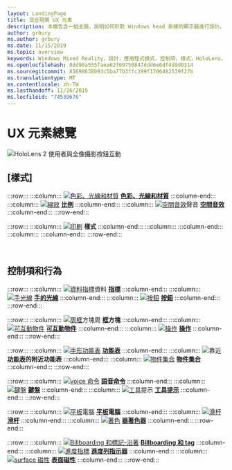 ```yaml
---
layout: LandingPage
title: 混合現實 UX 元素
description: 本檔包含一組主題，說明如何針對 Windows head 掛接的顯示器進行設計。
author: grbury
ms.author: grbury
ms.date: 11/15/2019
ms.topic: overview
keywords: Windows Mixed Reality，設計，應用程式模式，控制項，樣式，HoloLens，互動，UX 元素，行為，建立區塊
ms.openlocfilehash: 8dd90a555faea62f69750847ddd6e6df4d9d0314
ms.sourcegitcommit: 83698638b93c5ba77b3ffc399f1706482539f27b
ms.translationtype: MT
ms.contentlocale: zh-TW
ms.lasthandoff: 11/26/2019
ms.locfileid: "74539676"
---
```

# <a name="ux-elements-overview"></a>UX 元素總覽

![HoloLens 2 使用者與全像攝影按鈕互動](images/06_AppPatterns.png)

## <a name="style"></a>[樣式]

:::row:::
    :::column:::
       [![色彩、光線和材質](images/640px-fragments.jpg)](color,-light-and-materials.md) **[色彩、光線和材質](color,-light-and-materials.md)**
    :::column-end:::
    :::column:::
       [![縮放](images/volvo-cars-microsoft-hololens-experience01-640px.jpg)](scale.md) **[比例](scale.md)**
    :::column-end:::
    :::column:::
       [![空間音效](images/SpatialAudio.gif)](spatial-sound.md)聲音 **[空間音效](spatial-sound.md)**
    :::column-end:::
:::row-end:::

:::row:::
    :::column:::
       [![印刷](images/text_in_unity_viewingangle.jpg)](typography.md)  **[](typography.md)樣式**
    :::column-end:::
    :::column:::
    :::column-end:::
    :::column:::
    :::column-end:::
:::row-end:::

<br>

## <a name="controls-and-behaviors"></a>控制項和行為

:::row:::
    :::column:::
       [![資料指標](images/UX/UX_Hero_Cursor.jpg)](cursors.md)資料 **[指標](cursors.md)**
    :::column-end:::
    :::column:::
       [![手光線](images/UX/UX_Hero_HandRay.jpg)](point-and-commit.md) **[手的光線](point-and-commit.md)**
    :::column-end:::
    :::column:::
       [![按鈕](images/UX/UX_Hero_Button.jpg)](button.md) **[按鈕](button.md)**
    :::column-end:::
:::row-end:::

:::row:::
    :::column:::
       [![周框](images/UX/UX_Hero_BoundingBox.jpg)](app-bar-and-bounding-box.md)方塊周 **[框](app-bar-and-bounding-box.md)方塊**
    :::column-end:::
    :::column:::
       [![可互動物件](images/UX/UX_Hero_Interactable.jpg)](interactable-object.md) **[可互動物件](interactable-object.md)**
    :::column-end:::
    :::column:::
       [![操作](images/UX/UX_Hero_Manipulation.jpg)](direct-manipulation.md) **[操作](direct-manipulation.md)**
    :::column-end:::
:::row-end:::

:::row:::
    :::column:::
       [![手形功能表](images/UX/UX_Hero_HandMenu.jpg)](hand-menu.md) **[功能表](hand-menu.md)**
    :::column-end:::
    :::column:::
       [![](images/UX/UX_Hero_NearMenu.jpg)](near-menu.md)靠近 **[功能表](near-menu.md)的附近功能表**
    :::column-end:::
    :::column:::
       [![物件集合](images/UX/UX_Hero_ObjectCollection.jpg)](object-collection.md) **[物件集合](object-collection.md)**
    :::column-end:::
:::row-end:::

:::row:::
    :::column:::
       [![voice 命令](images/UX/UX_Hero_VoiceCommand.jpg)](voice-input.md) **[語音命令](voice-input.md)**
    :::column-end:::
    :::column:::
       [![鍵盤](images/UX/UX_Hero_Keyboard.jpg)](keyboard.md) **[鍵盤](keyboard.md)**
    :::column-end:::
    :::column:::
       [![工具](images/UX/UX_Hero_Tooltip.jpg)](tooltip.md)提示 **[工具提示](tooltip.md)**
    :::column-end:::
:::row-end:::

:::row:::
    :::column:::
       [![平板](images/UX/UX_Hero_Slate.jpg)](slate.md)電腦 **[平板](slate.md)電腦**
    :::column-end:::
    :::column:::
       [![滑杆](images/UX/UX_Hero_Slider.jpg)](slider.md) **[滑杆](slider.md)**
    :::column-end:::
    :::column:::
        [![著色](images/UX/UX_Hero_StandardShader.jpg)](shader.md) **[器著色器](shader.md)**
    :::column-end:::
:::row-end:::

:::row:::
    :::column:::
        [![Billboarding 和標記-沿著](images/UX/MRTK_TagAlong.gif)](billboarding-and-tag-along.md)  **[Billboarding 和 tag](billboarding-and-tag-along.md)**
    :::column-end:::
    :::column:::
       [![進度指標](images/UX/MRTK_ProgressIndicator.gif)](progress.md) **[進度列指示器](progress.md)**
    :::column-end:::
    :::column:::
       [![surface 磁性](images/UX/MRTK_SurfaceMagnetism.gif)](surface-magnetism.md) **[表面磁性](surface-magnetism.md)**
    :::column-end:::
:::row-end:::


<br>

<br>

